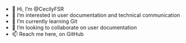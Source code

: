 - 👋 Hi, I’m @CecilyFSR
- 👀 I’m interested in user documentation and technical communication
- 🌱 I’m currently learning Git
- 💞️ I’m looking to collaborate on user documentation
- 📫 Reach me here, on GitHub

<!---
CecilyFSR/CecilyFSR is a ✨ special ✨ repository because its `README.md` (this file) appears on your GitHub profile.
You can click the Preview link to take a look at your changes.
--->
